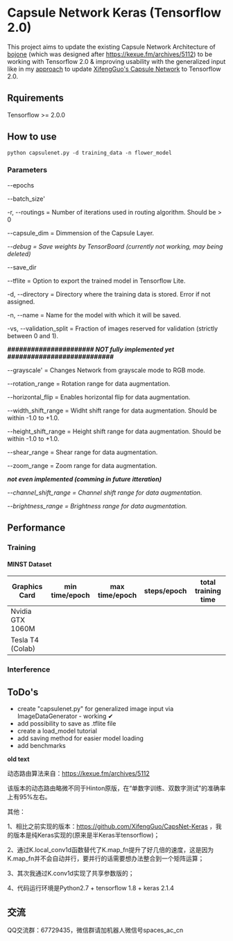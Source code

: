 # Capsule Network Keras (Tensorflow 2.0)

This project aims to update the existing Capsule Network Architecture of [bojone](https://github.com/bojone/Capsule) (which was designed after https://kexue.fm/archives/5112) to be working with Tensorflow 2.0 & improving usability with the generalized input like in my [approach](https://github.com/TheLastFrame/CapsNet-Keras/) to update [XifengGuo's Capsule Network](https://github.com/XifengGuo/CapsNet-Keras/) to Tensorflow 2.0.

## Rquirements
Tensorflow >= 2.0.0

## How to use 
```console
python capsulenet.py -d training_data -n flower_model 
```
### Parameters
--epochs

--batch_size'

-r, --routings = Number of iterations used in routing algorithm. Should be > 0

--capsule_dim = Dimmension of the Capsule Layer.

*--debug = Save weights by TensorBoard (currently not working, may being deleted)*

--save_dir

--tflite = Option to export the trained model in Tensorflow Lite.

-d, --directory = Directory where the training data is stored. Error if not assigned.

-n, --name = Name for the model with which it will be saved.

-vs, --validation_split = Fraction of images reserved for validation (strictly between 0 and 1).

***###################### NOT fully implemented yet ###########################***

--grayscale' = Changes Network from grayscale mode to RGB mode.

--rotation_range = Rotation range for data augmentation.

--horizontal_flip = Enables horizontal flip for data augmentation.

--width_shift_range = Widht shift range for data augmentation. Should be within -1.0 to +1.0.

--height_shift_range = Height shift range for data augmentation. Should be within -1.0 to +1.0.

--shear_range = Shear range for data augmentation.

--zoom_range = Zoom range for data augmentation.

***not even implemented (comming in future itteration)***

*--channel_shift_range = Channel shift range for data augmentation.*

*--brightness_range = Brightness range for data augmentation.*

## Performance
### Training
#### MINST Dataset

|Graphics Card|min time/epoch|max time/epoch|steps/epoch|total training time|
|----------------|--------------|--------------|-----------|----------------|
|Nvidia GTX 1060M|
|Tesla T4 (Colab)

### Interference


## ToDo's
- create "capsulenet.py" for generalized image input via ImageDataGenerator - working ✔
- add possibility to save as .tflite file
- create a load_model tutorial
- add saving method for easier model loading
- add benchmarks

**old text**

动态路由算法来自：https://kexue.fm/archives/5112

该版本的动态路由略微不同于Hinton原版，在“单数字训练、双数字测试”的准确率上有95%左右。

其他：

1、相比之前实现的版本：https://github.com/XifengGuo/CapsNet-Keras ，我的版本是纯Keras实现的(原来是半Keras半tensorflow)；

2、通过K.local_conv1d函数替代了K.map_fn提升了好几倍的速度，这是因为K.map_fn并不会自动并行，要并行的话需要想办法整合到一个矩阵运算；

3、其次我通过K.conv1d实现了共享参数版的；

4、代码运行环境是Python2.7 + tensorflow 1.8 + keras 2.1.4

## 交流
QQ交流群：67729435，微信群请加机器人微信号spaces_ac_cn
